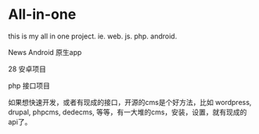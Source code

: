 # All-in-one
this is my all in one project. ie. web. js. php. android.

News Android 原生app

28 安卓项目

php 接口项目

如果想快速开发，或者有现成的接口，开源的cms是个好方法，比如 wordpress, drupal, phpcms, dedecms, 等等，有一大堆的cms，安装，设置，就有现成的api了。
